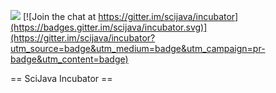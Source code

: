 [![](https://travis-ci.com/scijava/incubator.svg?branch=master)](https://travis-ci.com/scijava/incubator) [![Join the chat at https://gitter.im/scijava/incubator](https://badges.gitter.im/scijava/incubator.svg)](https://gitter.im/scijava/incubator?utm_source=badge&utm_medium=badge&utm_campaign=pr-badge&utm_content=badge)

== SciJava Incubator ==
